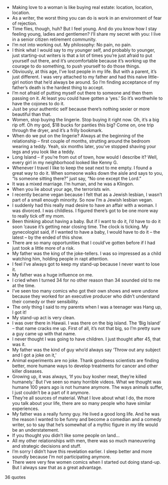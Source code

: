  - Making love to a woman is like buying real estate: location, location, location.
 - As a writer, the worst thing you can do is work in an environment of fear of rejection.
 - Time flies, though, huh? But I feel young. And do you know how I stay feeling young, ladies and gentlemen? I’ll share my secret with you: I live in a senior citizen retirement community.
 - I’m not into working out. My philosophy: No pain, no pain.
 - I think what I would say to my younger self, and probably to younger, just starting-out writers is that a lot of times you’re just afraid to put yourself out there, and it’s uncomfortable because it’s working up the courage to do something, to push yourself to do those things.
 - Obviously, at this age, I’ve lost people in my life. But with a parent, it’s just different. I was very attached to my father and had this naive little-girl notion that he’d always be around. So I’m finding acceptance of my father’s death is the hardest thing to accept.
 - I’m not afraid of putting myself out there to someone and then them passing on it. At least you could have gotten a ‘yes.’ So it’s worthwhile to have the cojones to do it.
 - Just be your authentic self because there’s nothing sexier or more beautiful than that.
 - Women, stop buying the lingerie. Stop buying it right now. Oh, it’s a big rip off. Oh my god, $18 bucks for panties this big? Come on, one trip through the dryer, and it’s a frilly bookmark.
 - When do we put on the lingerie? Always at the beginning of the relationship – first couple of months, strutting around the bedroom wearing a teddy. Yeah, six months later, you’ve stopped shaving your legs and you look like a teddy.
 - Long Island – if you’re from out of town, how would I describe it? Well, every girl in my neighborhood looked like Kenny G.
 - Whenever I travel I like to keep the seat next to me empty. I found a great way to do it. When someone walks down the aisle and says to you, “Is someone sitting there?” just say, “No one except the Lord.”
 - It was a mixed marriage. I’m human, and he was a Klingon.
 - When you lie about your age, the terrorists win.
 - I recently became vegan because I felt that as a Jewish lesbian, I wasn’t part of a small enough minority. So now I’m a Jewish lesbian vegan.
 - I suddenly had this really mad desire to have an affair with a woman. I was divorced. I was childless. I figured there’s got to be one more way to really tick off my mom.
 - Been thinking about having a baby. But if I want to do it, I’d have to do it soon ’cause it’s getting near closing time. The clock is ticking. My gynecologist said, if I wanted to have a baby, I would have to do it – the latest – by the ended of this show.
 - There are so many opportunities that I could’ve gotten before if I had just took a little more of a risk.
 - My father was the king of the joke-tellers. I was so impressed as a child watching him, holding people in rapt attention.
 - I feel I’ve always got to keep my stand-up because I never want to lose it.
 - My father was a huge influence on me.
 - I cried when I turned 34 for no other reason than 34 sounded old to me at the time.
 - I’ve seen too many comics who got their own shows and were undone because they worked for an executive producer who didn’t understand their comedy or their sensibility.
 - The only thing I said to my parents when I was a teenager was Hang up, I got it!
 - My stand-up act is very clean.
 - I was over there in Hawaii. I was there on the big island. The ‘Big Island’ – that name cracks me up. First of all, it’s not that big, so I’m pretty sure a guy came up with that name.
 - I never thought I was going to have children. I just thought after 45, that was it.
 - My father was the kind of guy who’d always say ‘Throw out any subject and I got a joke on it,’
 - Animal experiments are no joke. Thank goodness scientists are finding better, more humane ways to develop treatments for cancer and other killer diseases.
 - Growing up, it was always, ‘If you buy kosher meat, they’re killed humanely.’ But I’ve seen so many horrible videos. What we thought was humane 100 years ago is not humane anymore. The ways animals suffer, I just couldn’t be a part of it anymore.
 - They’re all sources of material. What I love about what I do, the more you talk about your life, there are so many people who have similar experiences.
 - My father was a really funny guy. He lived a good long life. And he was the reason I wanted to be funny and become a comedian and a comedy writer, so to say that he’s somewhat of a mythic figure in my life would be an understatement.
 - If you thought you didn’t like some people on land...
 - All my other relationships with men, there was so much maneuvering and strategic decisions and stuff.
 - I’m sorry I didn’t have this revelation earlier. I sleep better and more soundly because I’m not participating anymore.
 - There were very few women comics when I started out doing stand-up. But I always saw that as a great advantage.

36 quotes